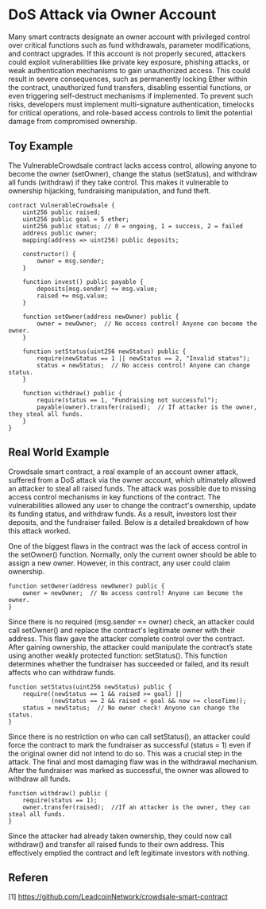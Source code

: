 # DoS Attack via Owner Account

Many smart contracts designate an owner account with privileged control over critical functions such as fund withdrawals, parameter modifications, and contract upgrades. If this account is not properly secured, attackers could exploit vulnerabilities like private key exposure, phishing attacks, or weak authentication mechanisms to gain unauthorized access. This could result in severe consequences, such as permanently locking Ether within the contract, unauthorized fund transfers, disabling essential functions, or even triggering self-destruct mechanisms if implemented. To prevent such risks, developers must implement multi-signature authentication, timelocks for critical operations, and role-based access controls to limit the potential damage from compromised ownership.

## Toy Example
The VulnerableCrowdsale contract lacks access control, allowing anyone to become the owner (setOwner), change the status (setStatus), and withdraw all funds (withdraw) if they take control. This makes it vulnerable to ownership hijacking, fundraising manipulation, and fund theft.


```Solidity
contract VulnerableCrowdsale {
    uint256 public raised;
    uint256 public goal = 5 ether;
    uint256 public status; // 0 = ongoing, 1 = success, 2 = failed
    address public owner;
    mapping(address => uint256) public deposits;

    constructor() {
        owner = msg.sender;
    }

    function invest() public payable {
        deposits[msg.sender] += msg.value;
        raised += msg.value;
    }

    function setOwner(address newOwner) public {
        owner = newOwner;  // No access control! Anyone can become the owner.
    }

    function setStatus(uint256 newStatus) public {
        require(newStatus == 1 || newStatus == 2, "Invalid status");
        status = newStatus;  // No access control! Anyone can change status.
    }

    function withdraw() public {
        require(status == 1, "Fundraising not successful");
        payable(owner).transfer(raised);  // If attacker is the owner, they steal all funds.
    }
}

```

## Real World Example
Crowdsale smart contract, a real example of an account owner attack, suffered from a DoS attack via the owner account, which ultimately allowed an attacker to steal all raised funds. The attack was possible due to missing access control mechanisms in key functions of the contract. The vulnerabilities allowed any user to change the contract's ownership, update its funding status, and withdraw funds. As a result, investors lost their deposits, and the fundraiser failed. Below is a detailed breakdown of how this attack worked.

 One of the biggest flaws in the contract was the lack of access control in the setOwner() function. Normally, only the current owner should be able to assign a new owner. However, in this contract, any user could claim ownership.
```Solidity 
function setOwner(address newOwner) public {
    owner = newOwner;  // No access control! Anyone can become the owner.
}
```
Since there is no required (msg.sender == owner) check, an attacker could call setOwner() and replace the contract's legitimate owner with their address. This flaw gave the attacker complete control over the contract.
After gaining ownership, the attacker could manipulate the contract’s state using another weakly protected function: setStatus(). This function determines whether the fundraiser has succeeded or failed, and its result affects who can withdraw funds.
```Solidity
function setStatus(uint256 newStatus) public {
    require((newStatus == 1 && raised >= goal) ||
            (newStatus == 2 && raised < goal && now >= closeTime));
    status = newStatus;  // No owner check! Anyone can change the status.
}
```
Since there is no restriction on who can call setStatus(), an attacker could force the contract to mark the fundraiser as successful (status = 1) even if the original owner did not intend to do so. This was a crucial step in the attack.
The final and most damaging flaw was in the withdrawal mechanism. After the fundraiser was marked as successful, the owner was allowed to withdraw all funds.
```Solidity
function withdraw() public {
    require(status == 1);
    owner.transfer(raised);  //If an attacker is the owner, they can steal all funds.
}
```
Since the attacker had already taken ownership, they could now call withdraw() and transfer all raised funds to their own address. This effectively emptied the contract and left legitimate investors with nothing.

## Referen
[1] https://github.com/LeadcoinNetwork/crowdsale-smart-contract
